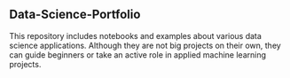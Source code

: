 ## Data-Science-Portfolio
This repository includes notebooks and examples about various data science applications. 
Although they are not big projects on their own, they can guide beginners or take an active role in applied machine learning projects.
